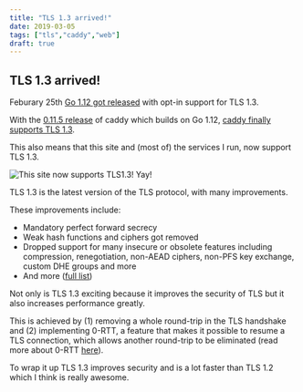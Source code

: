 ```yaml
---
title: "TLS 1.3 arrived!"
date: 2019-03-05
tags: ["tls","caddy","web"]
draft: true
---
```


## TLS 1.3 arrived!

Feburary 25th [Go 1.12 got released](https://blog.golang.org/go1.12) with opt-in support for TLS 1.3.

With the [0.11.5 release](https://github.com/mholt/caddy/releases/tag/v0.11.5) of caddy which builds on Go 1.12, [caddy finally supports TLS 1.3](https://github.com/mholt/caddy/commit/72d0debde6bf01b5fdce0a4f3dc2b35cba28241a).

This also means that this site and (most of) the services I run, now support TLS 1.3.

![This site now supports TLS1.3! Yay!](/img/ssllabs-bn4t-me-tls-1-3.png)


TLS 1.3 is the latest version of the TLS protocol, with many improvements.

These improvements include:
- Mandatory perfect forward secrecy
- Weak hash functions and ciphers got removed
- Dropped support for many insecure or obsolete features including compression, renegotiation, non-AEAD ciphers, non-PFS key exchange, custom DHE groups and more
- And more ([full list](https://www.cloudflare.com/learning-resources/tls-1-3/))

Not only is TLS 1.3 exciting because it improves the security of TLS but it also increases performance greatly.

This is achieved by (1) removing a whole round-trip in the TLS handshake and (2) implementing 0-RTT, a feature that makes it possible to resume a TLS connection, which allows another round-trip to be eliminated (read more about 0-RTT [here](https://blog.cloudflare.com/introducing-0-rtt/)).


To wrap it up TLS 1.3 improves security and is a lot faster than TLS 1.2 which I think is really awesome.



